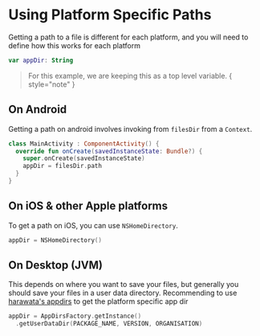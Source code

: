 # Using Platform Specific Paths

Getting a path to a file is different for each platform, and you will need to define how this works for each platform
```kotlin
var appDir: String
```
> For this example, we are keeping this as a top level variable. 
{ style="note" }

## On Android
Getting a path on android involves invoking from `filesDir` from a `Context`.
```kotlin
class MainActivity : ComponentActivity() {
  override fun onCreate(savedInstanceState: Bundle?) {
    super.onCreate(savedInstanceState)
    appDir = filesDir.path
  }
}
```

## On iOS & other Apple platforms
To get a path on iOS, you can use `NSHomeDirectory`.
```kotlin
appDir = NSHomeDirectory()
```

## On Desktop (JVM)

This depends on where you want to save your files, but generally you should save your files in a user data directory.
Recommending to use [harawata's appdirs](https://github.com/harawata/appdirs) to get the platform specific app dir

```kotlin
appDir = AppDirsFactory.getInstance()
  .getUserDataDir(PACKAGE_NAME, VERSION, ORGANISATION)
```
